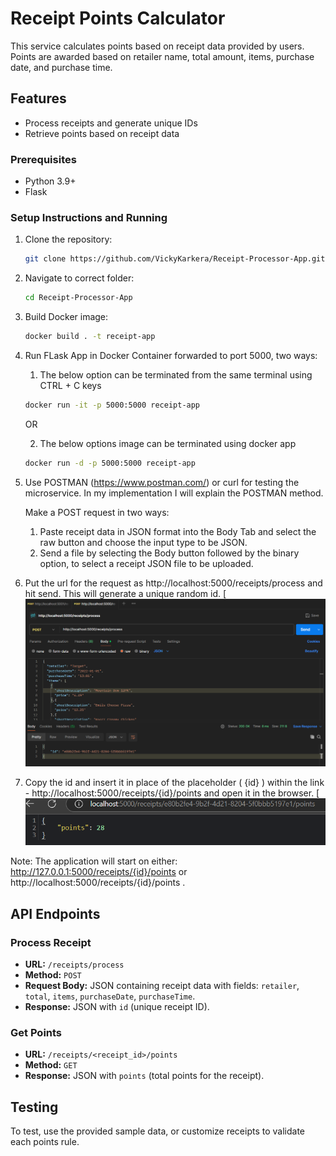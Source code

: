 # Receipt Points Calculator

This service calculates points based on receipt data provided by users. Points are awarded based on retailer name, total amount, items, purchase date, and purchase time.

## Features

- Process receipts and generate unique IDs
- Retrieve points based on receipt data

### Prerequisites

- Python 3.9+
- Flask

### Setup Instructions and Running

1. Clone the repository:
    ```bash
    git clone https://github.com/VickyKarkera/Receipt-Processor-App.git
    ```
2. Navigate to correct folder:
    ```bash
    cd Receipt-Processor-App
    ```

3. Build Docker image:
    ```bash
    docker build . -t receipt-app
    ```

4. Run FLask App in Docker Container forwarded to port 5000, two ways:

    1. The below option can be terminated from the same terminal using CTRL + C keys
     ```bash
    docker run -it -p 5000:5000 receipt-app
    ```

    OR

    2. The below options image can be terminated using docker app
    ```bash
    docker run -d -p 5000:5000 receipt-app
    ```

5. Use POSTMAN (https://www.postman.com/) or curl for testing the microservice. In my implementation I will explain the POSTMAN method.

    Make a POST request in two ways:
    
    1. Paste receipt data in JSON format into the Body Tab and select the raw button and choose the input type to be JSON.
    2. Send a file by selecting the Body button followed by the binary option, to select a receipt JSON file to be uploaded.

6. Put the url for the request as http://localhost:5000/receipts/process and hit send. This will generate a unique random id.
[![POST Request](images/POST.png) 

7. Copy the id and insert it in place of the placeholder ( {id} ) within the link - http://localhost:5000/receipts/{id}/points and open it in the browser.
[![GET Request](images/GET.png)




Note: The application will start on either: http://127.0.0.1:5000/receipts/{id}/points or http://localhost:5000/receipts/{id}/points .

## API Endpoints

### Process Receipt

- **URL:** `/receipts/process`
- **Method:** `POST`
- **Request Body:** JSON containing receipt data with fields: `retailer`, `total`, `items`, `purchaseDate`, `purchaseTime`.
- **Response:** JSON with `id` (unique receipt ID).

### Get Points

- **URL:** `/receipts/<receipt_id>/points`
- **Method:** `GET`
- **Response:** JSON with `points` (total points for the receipt).

## Testing

To test, use the provided sample data, or customize receipts to validate each points rule.
